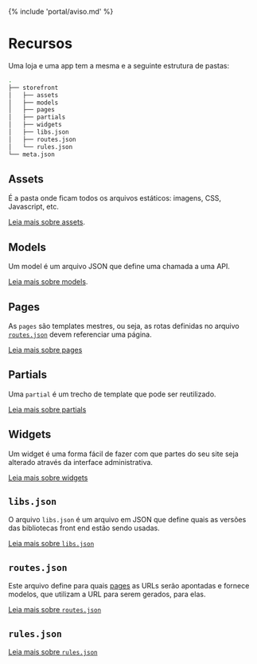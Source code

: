 {% include 'portal/aviso.md' %}

# Recursos

Uma loja e uma app tem a mesma e a seguinte estrutura de pastas:

```sh
.
├── storefront
│   ├── assets
│   ├── models
│   ├── pages
│   ├── partials
│   ├── widgets
│   ├── libs.json
│   ├── routes.json
│   └── rules.json
└── meta.json
```

## Assets
É a pasta onde ficam todos os arquivos estáticos: imagens, CSS, Javascript, etc.

[Leia mais sobre assets](assets.html).

## Models
Um model é um arquivo JSON que define uma chamada a uma API.

[Leia mais sobre models](models.html).

## Pages
As `pages` são templates mestres, ou seja, as rotas definidas no arquivo [`routes.json`](../routes.json.html) devem referenciar uma página.

[Leia mais sobre pages](templates/pages.html)

## Partials
Uma `partial` é um trecho de template que pode ser reutilizado.

[Leia mais sobre partials](templates/partials.html)

## Widgets
Um widget é uma forma fácil de fazer com que partes do seu site seja alterado através da interface administrativa.

[Leia mais sobre widgets](widgets/index.html)

## `libs.json`
O arquivo `libs.json` é um arquivo em JSON que define quais as versões das bibliotecas front end estão sendo usadas.

[Leia mais sobre `libs.json`](libs.json.html)

## `routes.json`
Este arquivo define para quais [pages](templates/pages.html) as URLs serão apontadas e fornece modelos, que utilizam a URL para serem gerados, para elas.

[Leia mais sobre `routes.json`](routes.json.html)

## `rules.json`
[Leia mais sobre `rules.json`](rules.json.html)